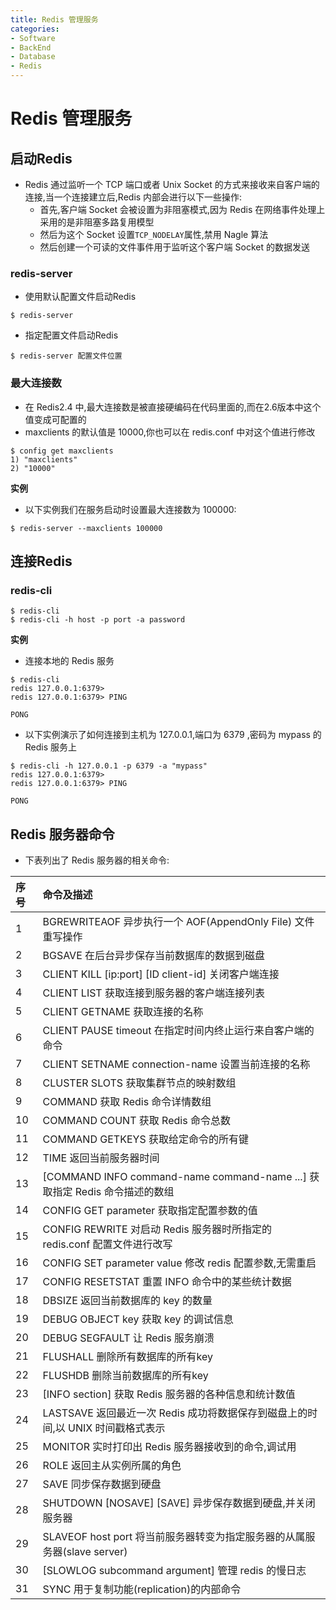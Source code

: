 ```yaml
---
title: Redis 管理服务
categories:
- Software
- BackEnd
- Database
- Redis
---
```

# Redis 管理服务

## 启动Redis

- Redis 通过监听一个 TCP 端口或者 Unix Socket 的方式来接收来自客户端的连接,当一个连接建立后,Redis 内部会进行以下一些操作:
    - 首先,客户端 Socket 会被设置为非阻塞模式,因为 Redis 在网络事件处理上采用的是非阻塞多路复用模型
    - 然后为这个 Socket 设置`TCP_NODELAY`属性,禁用 Nagle 算法
    - 然后创建一个可读的文件事件用于监听这个客户端 Socket 的数据发送

### redis-server

- 使用默认配置文件启动Redis

```shell
$ redis-server
```

- 指定配置文件启动Redis

```shell
$ redis-server 配置文件位置
```

### 最大连接数

- 在 Redis2.4 中,最大连接数是被直接硬编码在代码里面的,而在2.6版本中这个值变成可配置的
- maxclients 的默认值是 10000,你也可以在 redis.conf 中对这个值进行修改

```shell
$ config get maxclients
1) "maxclients"
2) "10000"
```

**实例**

- 以下实例我们在服务启动时设置最大连接数为 100000:

```shell
$ redis-server --maxclients 100000
```

## 连接Redis

### redis-cli

```shell
$ redis-cli
$ redis-cli -h host -p port -a password
```

**实例**

- 连接本地的 Redis 服务

```shell
$ redis-cli
redis 127.0.0.1:6379>
redis 127.0.0.1:6379> PING

PONG
```

- 以下实例演示了如何连接到主机为 127.0.0.1,端口为 6379 ,密码为 mypass 的 Redis 服务上

```shell
$ redis-cli -h 127.0.0.1 -p 6379 -a "mypass"
redis 127.0.0.1:6379>
redis 127.0.0.1:6379> PING

PONG
```

## Redis 服务器命令

- 下表列出了 Redis 服务器的相关命令:

| 序号 | 命令及描述                                                   |
| :--- | :----------------------------------------------------------- |
| 1    | BGREWRITEAOF  异步执行一个 AOF(AppendOnly File) 文件重写操作 |
| 2    | BGSAVE  在后台异步保存当前数据库的数据到磁盘                 |
| 3    | CLIENT KILL [ip:port\] [ID client-id]  关闭客户端连接        |
| 4    | CLIENT LIST  获取连接到服务器的客户端连接列表                |
| 5    | CLIENT GETNAME  获取连接的名称                               |
| 6    | CLIENT PAUSE timeout  在指定时间内终止运行来自客户端的命令   |
| 7    | CLIENT SETNAME connection-name  设置当前连接的名称           |
| 8    | CLUSTER SLOTS  获取集群节点的映射数组                        |
| 9    | COMMAND  获取 Redis 命令详情数组                             |
| 10   | COMMAND COUNT  获取 Redis 命令总数                           |
| 11   | COMMAND GETKEYS  获取给定命令的所有键                        |
| 12   | TIME  返回当前服务器时间                                     |
| 13   | [COMMAND INFO command-name command-name ...\]  获取指定 Redis 命令描述的数组 |
| 14   | CONFIG GET parameter  获取指定配置参数的值                   |
| 15   | CONFIG REWRITE  对启动 Redis 服务器时所指定的 redis.conf 配置文件进行改写 |
| 16   | CONFIG SET parameter value  修改 redis 配置参数,无需重启     |
| 17   | CONFIG RESETSTAT  重置 INFO 命令中的某些统计数据             |
| 18   | DBSIZE  返回当前数据库的 key 的数量                          |
| 19   | DEBUG OBJECT key  获取 key 的调试信息                        |
| 20   | DEBUG SEGFAULT  让 Redis 服务崩溃                            |
| 21   | FLUSHALL  删除所有数据库的所有key                            |
| 22   | FLUSHDB  删除当前数据库的所有key                             |
| 23   | [INFO section\]  获取 Redis 服务器的各种信息和统计数值       |
| 24   | LASTSAVE  返回最近一次 Redis 成功将数据保存到磁盘上的时间,以 UNIX 时间戳格式表示 |
| 25   | MONITOR  实时打印出 Redis 服务器接收到的命令,调试用          |
| 26   | ROLE  返回主从实例所属的角色                                 |
| 27   | SAVE  同步保存数据到硬盘                                     |
| 28   | SHUTDOWN [NOSAVE\] [SAVE]  异步保存数据到硬盘,并关闭服务器   |
| 29   | SLAVEOF host port  将当前服务器转变为指定服务器的从属服务器(slave server) |
| 30   | [SLOWLOG subcommand argument\]  管理 redis 的慢日志          |
| 31   | SYNC  用于复制功能(replication)的内部命令                    |